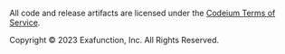 All code and release artifacts are licensed under the [Codeium Terms of Service](https://www.codeium.com/terms-of-service).

Copyright &copy; 2023 Exafunction, Inc. All Rights Reserved.
